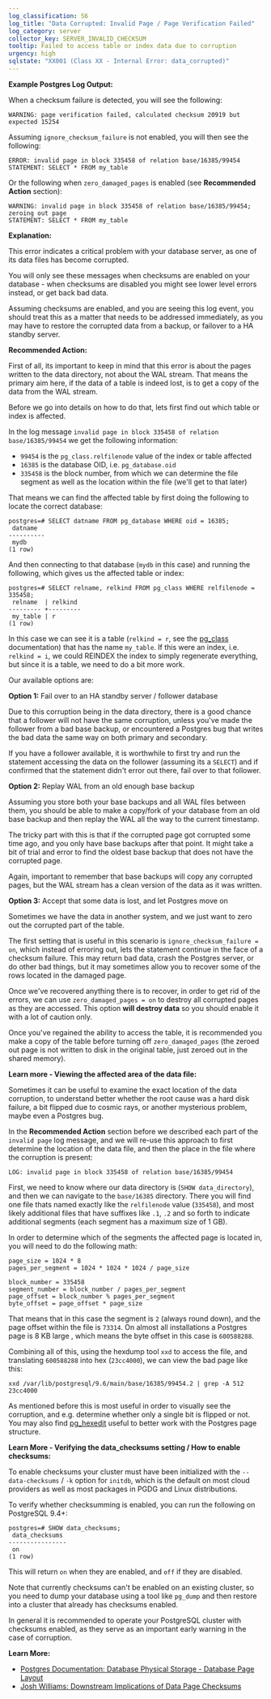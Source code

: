```yaml
---
log_classification: S6
log_title: "Data Corrupted: Invalid Page / Page Verification Failed"
log_category: server
collector_key: SERVER_INVALID_CHECKSUM
tooltip: Failed to access table or index data due to corruption
urgency: high
sqlstate: "XX001 (Class XX - Internal Error: data_corrupted)"
---
```


**Example Postgres Log Output:**

When a checksum failure is detected, you will see the following:

```
WARNING: page verification failed, calculated checksum 20919 but expected 15254
```

Assuming `ignore_checksum_failure` is not enabled, you will then see the following:

```
ERROR: invalid page in block 335458 of relation base/16385/99454
STATEMENT: SELECT * FROM my_table
```

Or the following when `zero_damaged_pages` is enabled (see **Recommended Action** section):

```
WARNING: invalid page in block 335458 of relation base/16385/99454; zeroing out page
STATEMENT: SELECT * FROM my_table
```

**Explanation:**

This error indicates a critical problem with your database server, as one of its data files has become corrupted.

You will only see these messages when checksums are enabled on your database - when checksums are disabled you might see lower level errors instead, or get back bad data.

Assuming checksums are enabled, and you are seeing this log event, you should treat this as a matter that needs to be addressed immediately, as you may have to restore the corrupted data from a backup, or failover to a HA standby server.

**Recommended Action:**

First of all, its important to keep in mind that this error is about the pages written to the data directory, not about the WAL stream. That means the primary aim here, if the data of a table is indeed lost, is to get a copy of the data from the WAL stream.

Before we go into details on how to do that, lets first find out which table or index is affected.

In the log message `invalid page in block 335458 of relation base/16385/99454` we get the following information:

* `99454` is the `pg_class.relfilenode` value of the index or table affected
* `16385` is the database OID, i.e. `pg_database.oid`
* `335458` is the block number, from which we can determine the file segment as well as the location within the file (we'll get to that later)

That means we can find the affected table by first doing the following to locate the correct database:

```
postgres=# SELECT datname FROM pg_database WHERE oid = 16385;
 datname  
----------
 mydb
(1 row)
```

And then connecting to that database (`mydb` in this case) and running the following, which gives us the affected table or index:

```
postgres=# SELECT relname, relkind FROM pg_class WHERE relfilenode = 335458;
 relname  | relkind
--------- +---------
 my_table | r
(1 row)
```

In this case we can see it is a table (`relkind = r`, see the [pg_class](https://www.postgresql.org/docs/current/static/catalog-pg-class.html) documentation) that has the name `my_table`. If this were an index, i.e. `relkind = i`, we could REINDEX the index to simply regenerate everything, but since it is a table, we need to do a bit more work.

Our available options are:

**Option 1:** Fail over to an HA standby server / follower database

Due to this corruption being in the data directory, there is a good chance that a follower
will not have the same corruption, unless you've made the follower from a bad base backup,
or encountered a Postgres bug that writes the bad data the same way on both primary and secondary.

If you have a follower available, it is worthwhile to first try and run the statement accessing
the data on the follower (assuming its a `SELECT`) and if confirmed that the statement didn't
error out there, fail over to that follower.

**Option 2:** Replay WAL from an old enough base backup

Assuming you store both your base backups and all WAL files between them, you should be able
to make a copy/fork of your database from an old base backup and then replay the WAL all the
way to the current timestamp.

The tricky part with this is that if the corrupted page got corrupted some time ago, and you
only have base backups after that point. It might take a bit of trial and error to find the
oldest base backup that does not have the corrupted page.

Again, important to remember that base backups will copy any corrupted pages, but the WAL stream
has a clean version of the data as it was written.

**Option 3:** Accept that some data is lost, and let Postgres move on

Sometimes we have the data in another system, and we just want to zero out the corrupted part of the table.

The first setting that is useful in this scenario is `ignore_checksum_failure = on`, which instead of erroring out, lets the statement continue in the face of a checksum failure. This may return bad data, crash the Postgres server, or do other bad things, but it may sometimes allow you to recover some of the rows located in the damaged page.

Once we've recovered anything there is to recover, in order to get rid of the errors, we can use `zero_damaged_pages = on` to destroy
all corrupted pages as they are accessed. This option **will destroy data** so you should enable it with a lot of caution only.

Once you've regained the ability to access the table, it is recommended you make a copy of the table before turning off `zero_damaged_pages` (the zeroed out page is not written to disk in the original table, just zeroed out in the shared memory).

**Learn more - Viewing the affected area of the data file:**

Sometimes it can be useful to examine the exact location of the data corruption, to understand
better whether the root cause was a hard disk failure, a bit flipped due to cosmic rays, or
another mysterious problem, maybe even a Postgres bug.

In the **Recommended Action** section before we described each part of the `invalid page` log message,
and we will re-use this approach to first determine the location of the data file, and then the place
in the file where the corruption is present:

```
LOG: invalid page in block 335458 of relation base/16385/99454
```

First, we need to know where our data directory is (`SHOW data_directory`), and then we can navigate to the `base/16385` directory.
There you will find one file thats named exactly like the `relfilenode` value (`335458`), and most likely
additional files that have suffixes like `.1`, `.2` and so forth to indicate additional segments (each segment has a maximum size of 1 GB).

In order to determine which of the segments the affected page is located in, you will need to do the following math:

```
page_size = 1024 * 8
pages_per_segment = 1024 * 1024 * 1024 / page_size

block_number = 335458
segment_number = block_number / pages_per_segment
page_offset = block_number % pages_per_segment
byte_offset = page_offset * page_size
```

That means that in this case the segment is `2` (always round down), and the page offset within the file is `73314`. On almost all installations a Postgres page is 8 KB large , which means the byte offset in this case is `600588288`.

Combining all of this, using the hexdump tool `xxd` to access the file, and translating `600588288` into hex (`23cc4000`), we can view the bad page like this:

```
xxd /var/lib/postgresql/9.6/main/base/16385/99454.2 | grep -A 512 23cc4000
```

As mentioned before this is most useful in order to visually see the corruption,
and e.g. determine whether only a single bit is flipped or not. You may also find [pg_hexedit](https://github.com/petergeoghegan/pg_hexedit) useful to better work with the Postgres page structure.

**Learn More - Verifying the data_checksums setting / How to enable checksums:**

To enable checksums your cluster must have been initialized with the `--data-checksums` / `-k` option for `initdb`,
which is the default on most cloud providers as well as most packages in PGDG and Linux distributions.

To verify whether checksumming is enabled, you can run the following on PostgreSQL 9.4+:

```
postgres=# SHOW data_checksums;
 data_checksums
----------------
 on
(1 row)
```

This will return `on` when they are enabled, and `off` if they are disabled.

Note that currently checksums can't be enabled on an existing cluster,
so you need to dump your database using a tool like `pg_dump` and then restore
into a cluster that already has checksums enabled.

In general it is recommended to operate your PostgreSQL cluster with checksums enabled,
as they serve as an important early warning in the case of corruption.

**Learn More:**

* [Postgres Documentation: Database Physical Storage - Database Page Layout](https://www.postgresql.org/docs/current/static/storage-page-layout.html)
* [Josh Williams: Downstream Implications of Data Page Checksums](https://www.endpoint.com/blog/2013/10/30/downstream-implications-of-data-page)
